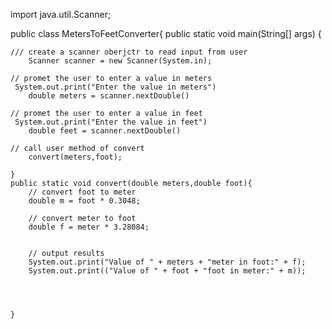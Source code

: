 
import java.util.Scanner;

public class MetersToFeetConverter{
    public static void main(String[] args) {
        
    /// create a scanner oberjctr to read input from user 
        Scanner scanner = new Scanner(System.in);

    // promet the user to enter a value in meters
     System.out.print("Enter the value in meters")
        double meters = scanner.nextDouble()

    // promet the user to enter a value in feet
     System.out.print("Enter the value in feet")
        double feet = scanner.nextDouble()

    // call user method of convert 
        convert(meters,foot);

    }
    public static void convert(double meters,double foot){
        // convert foot to meter
        double m = foot * 0.3048;

        // convert meter to foot
        double f = meter * 3.28084;


        // output results
        System.out.print("Value of " + meters + "meter in foot:" + f);
        System.out.print(("Value of " + foot + "foot in meter:" + m));




    }
